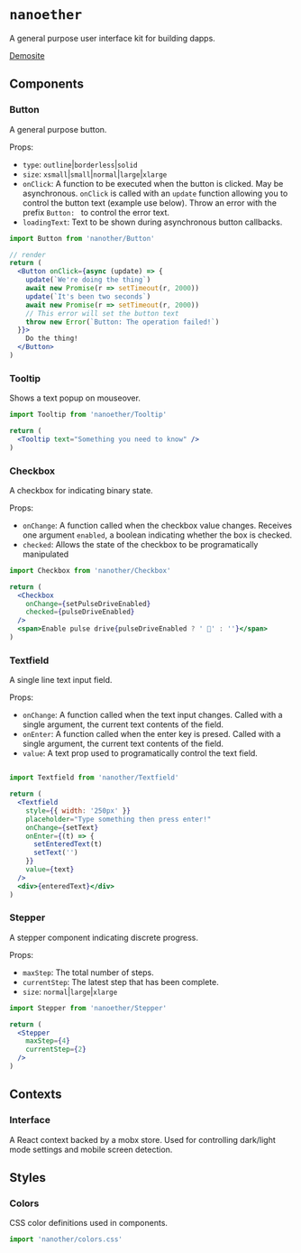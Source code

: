 # `nanoether`

A general purpose user interface kit for building dapps.

[Demosite](https://nanoether.org)

## Components

### Button

A general purpose button.

Props:
  - `type`: `outline`|`borderless`|`solid`
  - `size`: `xsmall`|`small`|`normal`|`large`|`xlarge`
  - `onClick`: A function to be executed when the button is clicked. May be asynchronous. `onClick` is called with an `update` function allowing you to control the button text (example use below). Throw an error with the prefix `Button: ` to control the error text.
  - `loadingText`: Text to be shown during asynchronous button callbacks.


```jsx
import Button from 'nanother/Button'

// render
return (
  <Button onClick={async (update) => {
    update(`We're doing the thing`)
    await new Promise(r => setTimeout(r, 2000))
    update(`It's been two seconds`)
    await new Promise(r => setTimeout(r, 2000))
    // This error will set the button text
    throw new Error(`Button: The operation failed!`)
  }}>
    Do the thing!
  </Button>
)
```

### Tooltip

Shows a text popup on mouseover.

```jsx
import Tooltip from 'nanoether/Tooltip'

return (
  <Tooltip text="Something you need to know" />
)
```

### Checkbox

A checkbox for indicating binary state.

Props:
  - `onChange`: A function called when the checkbox value changes. Receives one argument `enabled`, a boolean indicating whether the box is checked.
  - `checked`: Allows the state of the checkbox to be programatically manipulated

```jsx
import Checkbox from 'nanother/Checkbox'

return (
  <Checkbox
    onChange={setPulseDriveEnabled}
    checked={pulseDriveEnabled}
  />
  <span>Enable pulse drive{pulseDriveEnabled ? ' 🚀' : ''}</span>
)
```

### Textfield

A single line text input field.

Props:
  - `onChange`: A function called when the text input changes. Called with a single argument, the current text contents of the field.
  - `onEnter`: A function called when the enter key is presed. Called with a single argument, the current text contents of the field.
  - `value`: A text prop used to programatically control the text field.

```jsx

import Textfield from 'nanother/Textfield'

return (
  <Textfield
    style={{ width: '250px' }}
    placeholder="Type something then press enter!"
    onChange={setText}
    onEnter={(t) => {
      setEnteredText(t)
      setText('')
    }}
    value={text}
  />
  <div>{enteredText}</div>
)
```

### Stepper

A stepper component indicating discrete progress.

Props:
  - `maxStep`: The total number of steps.
  - `currentStep`: The latest step that has been complete.
  - `size`: `normal`|`large`|`xlarge`

```jsx
import Stepper from 'nanoether/Stepper'

return (
  <Stepper
    maxStep={4}
    currentStep={2}
  />
)
```

## Contexts

### Interface

A React context backed by a mobx store. Used for controlling dark/light mode settings and mobile screen detection.

## Styles

### Colors

CSS color definitions used in components.

```js
import 'nanother/colors.css'
```
